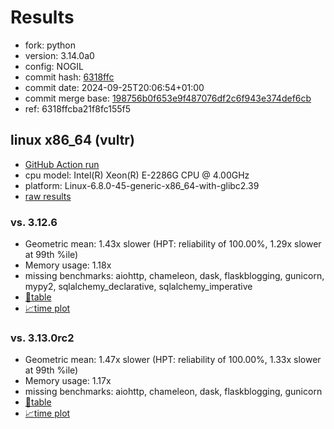 # Results

- fork: python
- version: 3.14.0a0
- config: NOGIL
- commit hash: [6318ffc](https://github.com/python/cpython/commit/6318ffc)
- commit date: 2024-09-25T20:06:54+01:00
- commit merge base: [198756b0f653e9f487076df2c6f943e374def6cb](https://github.com/python/cpython/commit/198756b0f653e9f487076df2c6f943e374def6cb)
- ref: 6318ffcba21f8fc155f5

## linux x86_64 (vultr)

- [GitHub Action run](https://github.com/facebookexperimental/free-threading-benchmarking/actions/runs/11042224705)
- cpu model: Intel(R) Xeon(R) E-2286G CPU @ 4.00GHz
- platform: Linux-6.8.0-45-generic-x86_64-with-glibc2.39
- [raw results](bm-20240925-vultr-x86_64-python-6318ffcba21f8fc155f5-3.14.0a0-6318ffc.json)

### vs. 3.12.6

- Geometric mean: 1.43x slower (HPT: reliability of 100.00%, 1.29x slower at 99th %ile)
- Memory usage: 1.18x
- missing benchmarks: aiohttp, chameleon, dask, flaskblogging, gunicorn, mypy2, sqlalchemy_declarative, sqlalchemy_imperative
- [📄table](bm-20240925-vultr-x86_64-python-6318ffcba21f8fc155f5-3.14.0a0-6318ffc-vs-3.12.6.md)
- [📈time plot](bm-20240925-vultr-x86_64-python-6318ffcba21f8fc155f5-3.14.0a0-6318ffc-vs-3.12.6.svg)

### vs. 3.13.0rc2

- Geometric mean: 1.47x slower (HPT: reliability of 100.00%, 1.33x slower at 99th %ile)
- Memory usage: 1.17x
- missing benchmarks: aiohttp, chameleon, dask, flaskblogging, gunicorn
- [📄table](bm-20240925-vultr-x86_64-python-6318ffcba21f8fc155f5-3.14.0a0-6318ffc-vs-3.13.0rc2.md)
- [📈time plot](bm-20240925-vultr-x86_64-python-6318ffcba21f8fc155f5-3.14.0a0-6318ffc-vs-3.13.0rc2.svg)

